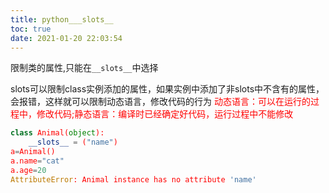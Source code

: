 ```yaml
---
title: python___slots__
toc: true
date: 2021-01-20 22:03:54
---
```

限制类的属性,只能在`__slots__`中选择

slots可以限制class实例添加的属性，如果实例中添加了非slots中不含有的属性，会报错，这样就可以限制动态语言，修改代码的行为
<font color=red>动态语言：可以在运行的过程中，修改代码;静态语言：编译时已经确定好代码，运行过程中不能修改

```python
class Animal(object):
    __slots__ = ("name")
a=Animal()
a.name="cat"
a.age=20
AttributeError: Animal instance has no attribute 'name'
```